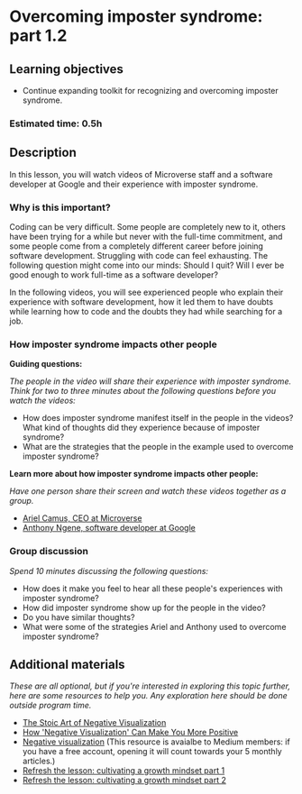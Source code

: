 # Overcoming imposter syndrome: part 1.2

## Learning objectives

- Continue expanding toolkit for recognizing and overcoming imposter syndrome.

### Estimated time: 0.5h

## Description

In this lesson, you will watch videos of Microverse staff and a software developer at Google and their experience with imposter syndrome.

### Why is this important?

Coding can be very difficult. Some people are completely new to it, others have been trying for a while but never with the full-time commitment, and some people come from a completely different career before joining software development. Struggling with code can feel exhausting. The following question might come into our minds: Should I quit? Will I ever be good enough to work full-time as a software developer?

In the following videos, you will see experienced people who explain their experience with software development, how it led them to have doubts while learning how to code and the doubts they had while searching for a job.

### How imposter syndrome impacts other people

**Guiding questions:**

*The people in the video will share their experience with imposter syndrome. Think for two to three minutes about the following questions before you watch the videos:*

- How does imposter syndrome manifest itself in the people in the videos? What kind of thoughts did they experience because of imposter syndrome?
- What are the strategies that the people in the example used to overcome imposter syndrome?

**Learn more about how imposter syndrome impacts other people:**

*Have one person share their screen and watch these videos together as a group.*

- [Ariel Camus, CEO at Microverse](https://www.loom.com/share/617c2732c1054cdba2f22995bb96a6ac)
- [Anthony Ngene, software developer at Google](https://drive.google.com/file/d/1ojvFUaTASAgLpZxN_AJVLDJDICCZ2Z5U/view?usp=sharing)

### Group discussion

*Spend 10 minutes discussing the following questions:*

- How does it make you feel to hear all these people's experiences with imposter syndrome?
- How did imposter syndrome show up for the people in the video?
- Do you have similar thoughts?
- What were some of the strategies Ariel and Anthony used to overcome imposter syndrome?

## Additional materials

*These are all optional, but if you're interested in exploring this topic further, here are some resources to help you. Any exploration here should be done outside program time.*

- [The Stoic Art of Negative Visualization](https://dailystoic.com/premortem/)
- [How 'Negative Visualization' Can Make You More Positive](https://lifehacker.com/how-negative-visualization-can-make-you-more-positive-1848462733)
- [Negative visualization](https://medium.com/swlh/the-importance-of-negative-visualization-ae89c41b377b#:~:text=Negative%20visualization%20is%20a%20technique,visualize%20your%20life%20without%20them.) (This resource is avaialbe to Medium members: if you have a free account, opening it will count towards your 5 monthly articles.)
- [Refresh the lesson: cultivating a growth mindset part 1](https://github.com/microverseinc/curriculum-professional-skills/blob/main/imposter-syndrome/morning-session-cultivating-a-growth-mindset-part-1.md)
- [Refresh the lesson: cultivating a growth mindset part 2](https://github.com/microverseinc/curriculum-professional-skills/blob/main/imposter-syndrome/morning-session-cultivating-a-growth-mindset-part-2.md)
